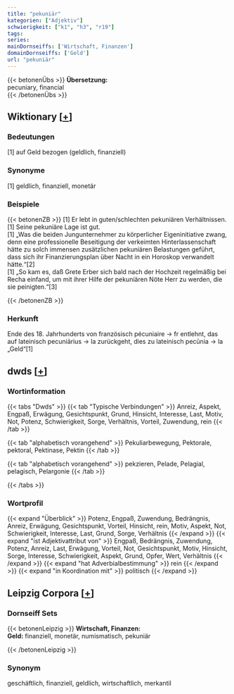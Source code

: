 ```yaml
---
title: "pekuniär"
kategorien: ["Adjektiv"]
schwierigkeit: ["k1", "h3", "r19"]
tags:
series:
mainDornseiffs: ['Wirtschaft, Finanzen']
domainDornseiffs: ['Geld']
url: "pekuniär"
---
```


{{< betonenÜbs >}}
**Übersetzung:**  
pecuniary, financial  
{{< /betonenÜbs >}}

## Wiktionary [[+](https://de.wiktionary.org/wiki/pekuniär)]

### Bedeutungen
[1] auf Geld bezogen (geldlich, finanziell)  

### Synonyme
[1] geldlich, finanziell, monetär  

### Beispiele
{{< betonenZB >}}
[1] Er lebt in guten/schlechten pekuniären Verhältnissen.  
[1] Seine pekuniäre Lage ist gut.  
[1] „Was die beiden Jungunternehmer zu körperlicher Eigeninitiative zwang, denn eine professionelle Beseitigung der verkeimten Hinterlassenschaft hätte zu solch immensen zusätzlichen pekuniären Belastungen geführt, dass sich ihr Finanzierungsplan über Nacht in ein Horoskop verwandelt hätte.“[2]  
[1] „So kam es, daß Grete Erber sich bald nach der Hochzeit regelmäßig bei Recha einfand, um mit ihrer Hilfe der pekuniären Nöte Herr zu werden, die sie peinigten.“[3]  

{{< /betonenZB >}}
### Herkunft
Ende des 18. Jahrhunderts von französisch pécuniaire → fr entlehnt, das auf lateinisch pecuniārius → la zurückgeht, dies zu lateinisch pecūnia → la „Geld“[1]  



## dwds [[+](https://www.dwds.de/wb/pekuniär)]

### Wortinformation
{{< tabs "Dwds" >}}
{{< tab "Typische Verbindungen" >}}
Anreiz, Aspekt, Engpaß, Erwägung, Gesichtspunkt, Grund, Hinsicht, Interesse, Last, Motiv, Not, Potenz, Schwierigkeit, Sorge, Verhältnis, Vorteil, Zuwendung, rein
{{< /tab >}}

{{< tab "alphabetisch vorangehend" >}}
Pekuliarbewegung, Pektorale, pektoral, Pektinase, Pektin
{{< /tab >}}

{{< tab "alphabetisch vorangehend" >}}
pekzieren, Pelade, Pelagial, pelagisch, Pelargonie
{{< /tab >}}

{{< /tabs >}}

### Wortprofil
{{< expand "Überblick" >}} Potenz, Engpaß, Zuwendung, Bedrängnis, Anreiz, Erwägung, Gesichtspunkt, Vorteil, Hinsicht, rein, Motiv, Aspekt, Not, Schwierigkeit, Interesse, Last, Grund, Sorge, Verhältnis {{< /expand >}}
{{< expand "ist Adjektivattribut von" >}} Engpaß, Bedrängnis, Zuwendung, Potenz, Anreiz, Last, Erwägung, Vorteil, Not, Gesichtspunkt, Motiv, Hinsicht, Sorge, Interesse, Schwierigkeit, Aspekt, Grund, Opfer, Wert, Verhältnis {{< /expand >}}
{{< expand "hat Adverbialbestimmung" >}} rein {{< /expand >}}
{{< expand "in Koordination mit" >}} politisch {{< /expand >}}

## Leipzig Corpora [[+](https://corpora.uni-leipzig.de/en/res?word=pekuniär&corpusId=deu_newscrawl-public_2018)]

### Dornseiff Sets
{{< betonenLeipzig >}}
**Wirtschaft, Finanzen:**  
**Geld:** finanziell, monetär, numismatisch, pekuniär  

{{< /betonenLeipzig >}}

### Synonym
geschäftlich, finanziell, geldlich, wirtschaftlich, merkantil

